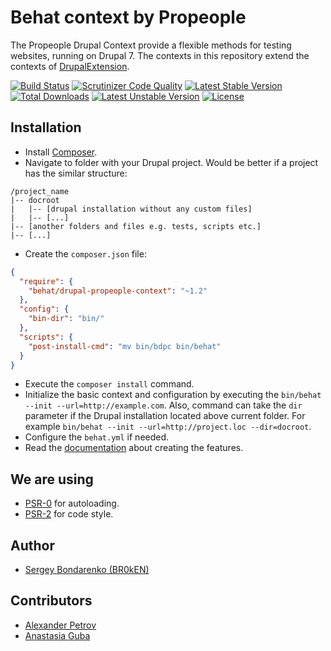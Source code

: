 # Behat context by Propeople

The Propeople Drupal Context provide a flexible methods for testing websites,
running on Drupal 7. The contexts in this repository extend the contexts of
[DrupalExtension](https://github.com/jhedstrom/drupalextension).

[![Build Status](https://scrutinizer-ci.com/g/BR0kEN-/behat-drupal-propeople-context/badges/build.png?b=master)](https://scrutinizer-ci.com/g/BR0kEN-/behat-drupal-propeople-context/build-status/master)
[![Scrutinizer Code Quality](https://scrutinizer-ci.com/g/BR0kEN-/behat-drupal-propeople-context/badges/quality-score.png?b=master)](https://scrutinizer-ci.com/g/BR0kEN-/behat-drupal-propeople-context/?branch=master)
[![Latest Stable Version](https://poser.pugx.org/behat/drupal-propeople-context/v/stable.svg)](https://packagist.org/packages/behat/drupal-propeople-context)
[![Total Downloads](https://poser.pugx.org/behat/drupal-propeople-context/downloads.svg)](https://packagist.org/packages/behat/drupal-propeople-context)
[![Latest Unstable Version](https://poser.pugx.org/behat/drupal-propeople-context/v/unstable.svg)](https://packagist.org/packages/behat/drupal-propeople-context)
[![License](https://poser.pugx.org/behat/drupal-propeople-context/license.svg)](https://packagist.org/packages/behat/drupal-propeople-context)

## Installation

- Install [Composer](https://getcomposer.org/doc/00-intro.md).
- Navigate to folder with your Drupal project. Would be better if a project has the similar structure:
```
/project_name
|-- docroot
|   |-- [drupal installation without any custom files]
|   |-- [...]
|-- [another folders and files e.g. tests, scripts etc.]
|-- [...]
```
- Create the `composer.json` file:
```json
{
  "require": {
    "behat/drupal-propeople-context": "~1.2"
  },
  "config": {
    "bin-dir": "bin/"
  },
  "scripts": {
    "post-install-cmd": "mv bin/bdpc bin/behat"
  }
}
```
- Execute the `composer install` command.
- Initialize the basic context and configuration by executing the
  `bin/behat --init --url=http://example.com`. Also, command can take the `dir`
  parameter if the Drupal installation located above current folder.
  For example `bin/behat --init --url=http://project.loc --dir=docroot`.
- Configure the `behat.yml` if needed.
- Read the [documentation](docs) about creating the features.

## We are using

- [PSR-0](https://github.com/php-fig/fig-standards/blob/master/accepted/PSR-0.md) for autoloading.
- [PSR-2](https://github.com/php-fig/fig-standards/blob/master/accepted/PSR-2-coding-style-guide.md) for code style.

## Author

- [Sergey Bondarenko (BR0kEN)](https://github.com/BR0kEN-)

## Contributors

- [Alexander Petrov](https://github.com/aapetrov)
- [Anastasia Guba](https://github.com/Naastya)
